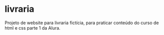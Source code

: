 # livraria
Projeto de website para livraria fictícia, para praticar conteúdo do curso de html e css parte 1 da Alura. 
